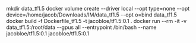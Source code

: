 mkdir data_tf1.5
docker volume create --driver local --opt type=none --opt device=/home/jacob/Downloads/IM/data_tf1.5 --opt o=bind data_tf1.5
docker build -f Dockerfile_tf1.5 -t jacobloe/tf1.5:0.1 .
docker run --rm -it -v data_tf1.5:/root/data --gpus all --entrypoint /bin/bash --name jacobloe/tf1.5:0.1 jacobloe/tf1.5:0.1
